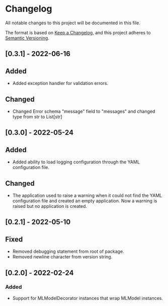 # Changelog

All notable changes to this project will be documented in this file.

The format is based on [Keep a Changelog](https://keepachangelog.com/en/1.0.0/),
and this project adheres to [Semantic Versioning](https://semver.org/spec/v2.0.0.html).

## [0.3.1] - 2022-06-16

## Added

- Added exception handler for validation errors.

## Changed

- Changed Error schema "message" field to "messages" and changed type from str to List[str]

## [0.3.0] - 2022-05-24

## Added

- Added ability to load logging configuration through the YAML configuration file.

## Changed

- The application used to raise a warning when it could not find the YAML configuration file and created an empty 
application. Now a warning is raised but no application is created.

## [0.2.1] - 2022-05-10

## Fixed

- Removed debugging statement from root of package.
- Removed newline character from version string.

## [0.2.0] - 2022-02-24

### Added

- Support for MLModelDecorator instances that wrap MLModel instances.
